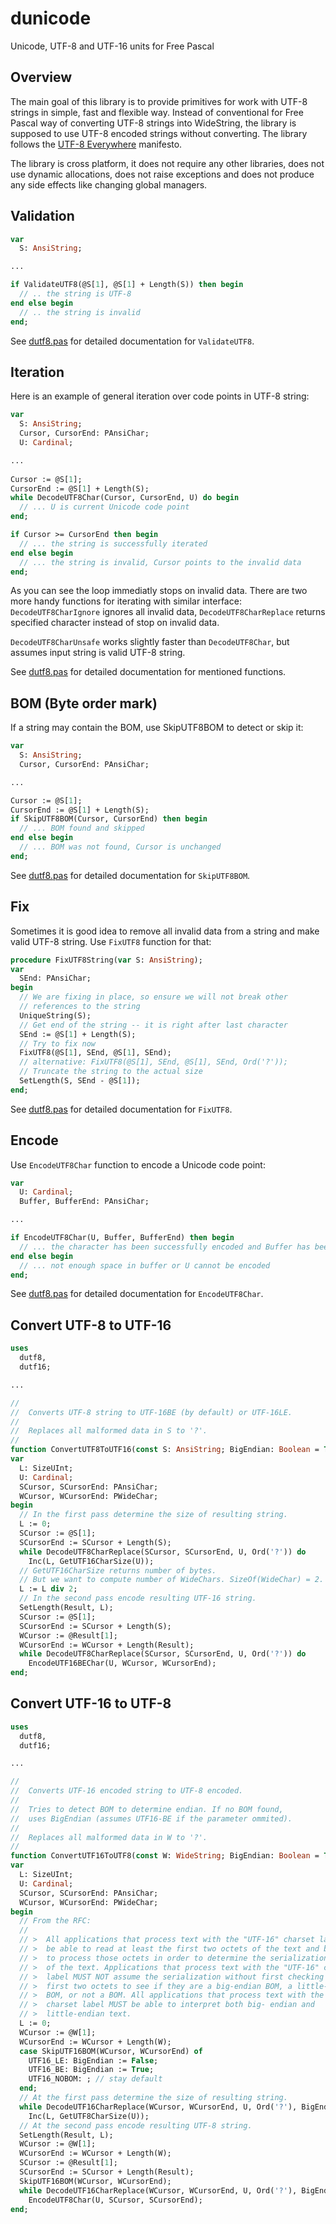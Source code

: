 # dunicode
Unicode, UTF-8 and UTF-16 units for Free Pascal

## Overview

The main goal of this library is to provide primitives for work with UTF-8 strings in simple, fast and flexible way. Instead of conventional for Free Pascal way of converting UTF-8 strings into WideString, the library is supposed to use UTF-8 encoded strings without converting. The library follows the [UTF-8 Everywhere](http://utf8everywhere.org/) manifesto.

The library is cross platform, it does not require any other libraries, does not use dynamic allocations, does not raise exceptions and does not produce any side effects like changing global managers.

## Validation

```pascal
var
  S: AnsiString;

...

if ValidateUTF8(@S[1], @S[1] + Length(S)) then begin
  // .. the string is UTF-8
end else begin
  // .. the string is invalid
end;
```

See [dutf8.pas](dutf8.pas) for detailed documentation for `ValidateUTF8`.

## Iteration

Here is an example of general iteration over code points in UTF-8 string:

```pascal
var
  S: AnsiString;
  Cursor, CursorEnd: PAnsiChar;
  U: Cardinal;

...
 
Cursor := @S[1];
CursorEnd := @S[1] + Length(S);
while DecodeUTF8Char(Cursor, CursorEnd, U) do begin
  // ... U is current Unicode code point
end;

if Cursor >= CursorEnd then begin
  // ... the string is successfully iterated
end else begin
  // ... the string is invalid, Cursor points to the invalid data
end;
```

As you can see the loop immediatly stops on invalid data. There are two more handy functions for iterating with similar interface: `DecodeUTF8CharIgnore` ignores all invalid data, `DecodeUTF8CharReplace` returns specified character instead of stop on invalid data.

`DecodeUTF8CharUnsafe` works slightly faster than `DecodeUTF8Char`, but assumes input string is valid UTF-8 string.

See [dutf8.pas](dutf8.pas) for detailed documentation for mentioned functions.

## BOM (Byte order mark)

If a string may contain the BOM, use SkipUTF8BOM to detect or skip it:

```pascal
var
  S: AnsiString;
  Cursor, CursorEnd: PAnsiChar;

...

Cursor := @S[1];
CursorEnd := @S[1] + Length(S);
if SkipUTF8BOM(Cursor, CursorEnd) then begin
  // ... BOM found and skipped
end else begin
  // ... BOM was not found, Cursor is unchanged
end;
```

See [dutf8.pas](dutf8.pas) for detailed documentation for `SkipUTF8BOM`.

## Fix

Sometimes it is good idea to remove all invalid data from a string and make valid UTF-8 string. Use `FixUTF8` function for that:

```pascal
procedure FixUTF8String(var S: AnsiString);
var
  SEnd: PAnsiChar;
begin
  // We are fixing in place, so ensure we will not break other
  // references to the string
  UniqueString(S);
  // Get end of the string -- it is right after last character
  SEnd := @S[1] + Length(S);
  // Try to fix now
  FixUTF8(@S[1], SEnd, @S[1], SEnd);
  // alternative: FixUTF8(@S[1], SEnd, @S[1], SEnd, Ord('?'));
  // Truncate the string to the actual size
  SetLength(S, SEnd - @S[1]);
end;
```

See [dutf8.pas](dutf8.pas) for detailed documentation for `FixUTF8`.

## Encode

Use `EncodeUTF8Char` function to encode a Unicode code point:

```pascal
var
  U: Cardinal;
  Buffer, BufferEnd: PAnsiChar;

...

if EncodeUTF8Char(U, Buffer, BufferEnd) then begin
  // ... the character has been successfully encoded and Buffer has been advanced 
end else begin
  // ... not enough space in buffer or U cannot be encoded
end;
```

See [dutf8.pas](dutf8.pas) for detailed documentation for `EncodeUTF8Char`.

## Convert UTF-8 to UTF-16

```pascal
uses
  dutf8,
  dutf16;

...

//
//  Converts UTF-8 string to UTF-16BE (by default) or UTF-16LE.
//
//  Replaces all malformed data in S to '?'.
//
function ConvertUTF8ToUTF16(const S: AnsiString; BigEndian: Boolean = True): WideString;
var
  L: SizeUInt;
  U: Cardinal;
  SCursor, SCursorEnd: PAnsiChar;
  WCursor, WCursorEnd: PWideChar;
begin
  // In the first pass determine the size of resulting string.
  L := 0;
  SCursor := @S[1];
  SCursorEnd := SCursor + Length(S);
  while DecodeUTF8CharReplace(SCursor, SCursorEnd, U, Ord('?')) do
    Inc(L, GetUTF16CharSize(U));
  // GetUTF16CharSize returns number of bytes.
  // But we want to compute number of WideChars. SizeOf(WideChar) = 2.
  L := L div 2;
  // In the second pass encode resulting UTF-16 string.
  SetLength(Result, L);
  SCursor := @S[1];
  SCursorEnd := SCursor + Length(S);
  WCursor := @Result[1];
  WCursorEnd := WCursor + Length(Result);
  while DecodeUTF8CharReplace(SCursor, SCursorEnd, U, Ord('?')) do
    EncodeUTF16BEChar(U, WCursor, WCursorEnd);
end;
```

## Convert UTF-16 to UTF-8

```pascal
uses
  dutf8,
  dutf16;

...

//
//  Converts UTF-16 encoded string to UTF-8 encoded.
//
//  Tries to detect BOM to determine endian. If no BOM found,
//  uses BigEndian (assumes UTF16-BE if the parameter ommited).
//
//  Replaces all malformed data in W to '?'.
//
function ConvertUTF16ToUTF8(const W: WideString; BigEndian: Boolean = True): AnsiString;
var
  L: SizeUInt;
  U: Cardinal;
  SCursor, SCursorEnd: PAnsiChar;
  WCursor, WCursorEnd: PWideChar;
begin
  // From the RFC:
  //
  // >  All applications that process text with the "UTF-16" charset label MUST
  // >  be able to read at least the first two octets of the text and be able
  // >  to process those octets in order to determine the serialization order
  // >  of the text. Applications that process text with the "UTF-16" charset
  // >  label MUST NOT assume the serialization without first checking the
  // >  first two octets to see if they are a big-endian BOM, a little-endian
  // >  BOM, or not a BOM. All applications that process text with the "UTF-16"
  // >  charset label MUST be able to interpret both big- endian and
  // >  little-endian text.
  L := 0;
  WCursor := @W[1];
  WCursorEnd := WCursor + Length(W);
  case SkipUTF16BOM(WCursor, WCursorEnd) of
    UTF16_LE: BigEndian := False;
    UTF16_BE: BigEndian := True;
    UTF16_NOBOM: ; // stay default
  end;
  // At the first pass determine the size of resulting string.
  while DecodeUTF16CharReplace(WCursor, WCursorEnd, U, Ord('?'), BigEndian) do
    Inc(L, GetUTF8CharSize(U));
  // At the second pass encode resulting UTF-8 string.
  SetLength(Result, L);
  WCursor := @W[1];
  WCursorEnd := WCursor + Length(W);
  SCursor := @Result[1];
  SCursorEnd := SCursor + Length(Result);
  SkipUTF16BOM(WCursor, WCursorEnd);
  while DecodeUTF16CharReplace(WCursor, WCursorEnd, U, Ord('?'), BigEndian) do
    EncodeUTF8Char(U, SCursor, SCursorEnd);
end;
```

